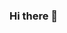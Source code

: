 ### Hi there 👋

<!--
**June-626/June-626** 是一个 ✨ _special_ ✨ 存储库，因为它的 `README.md`（此文件）出现在您的 GitHub 个人资料中。
I am June,chinese name is 苏骏
- 🔭 我目前正在研究 AI 
- 🌱 I’m currently learning Java
- 🤔 I’m looking for help with machine learning
- 💬 Ask me about anything
- 📫 How to reach me: 1009679360@qq.com
- ⚡ Fun fact: playing stellaris
--> 
